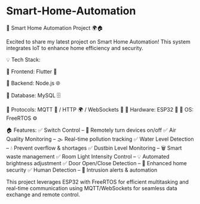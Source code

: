 # Smart-Home-Automation
🚀 Smart Home Automation Project 🌍🏠

Excited to share my latest project on Smart Home Automation! This system integrates IoT to enhance home efficiency and security.

💡 Tech Stack:

🔹 Frontend: Flutter 📱

🔹 Backend: Node.js 🌐

🔹 Database: MySQL 🗄️

🔹 Protocols: MQTT 📡 / HTTP 🌍 / WebSockets 🔄
🔹 Hardware: ESP32 🔌
🔹 OS: FreeRTOS ⚙️

🏠 Features:
✅ Switch Control – 🔘 Remotely turn devices on/off
✅ Air Quality Monitoring – 🌫️ Real-time pollution tracking
✅ Water Level Detection – 💧 Prevent overflow & shortages
✅ Dustbin Level Monitoring – 🗑️ Smart waste management
✅ Room Light Intensity Control – 💡 Automated brightness adjustment
✅ Door Open/Close Detection – 🚪 Enhanced home security
✅ Human Detection – 🏃 Intrusion alerts & automation

This project leverages ESP32 with FreeRTOS for efficient multitasking and real-time communication using MQTT/WebSockets for seamless data exchange and remote control.
